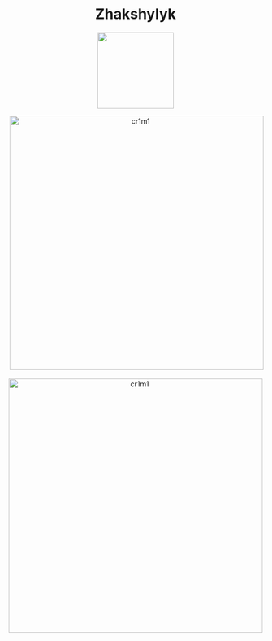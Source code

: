 <div align="center">
  <h1> Zhakshylyk </h1>
</div>
<div id="header" align="center">
  <img src="https://media.giphy.com/media/eSwGh3YK54JKU/giphy.gif" width="150"/>
</div>

<div align="center">
<p>&nbsp;<img src="https://github-readme-stats.vercel.app/api?username=cr1m1&show_icons=true&theme=tokyonight&locale=en" alt="cr1m1" width="500px" height="500px" /></p>
<p><img src="https://github-readme-stats.vercel.app/api/top-langs?username=cr1m1&show_icons=true&count_private=true&theme=tokyonight&locale=en&layout=compact" alt="cr1m1" width="500px" height="500px" /></p>
</div>
<!--
**cr1m1/cr1m1** is a ✨ _special_ ✨ repository because its `README.md` (this file) appears on your GitHub profile.

Here are some ideas to get you started:

- 🔭 I’m currently working on ...
- 🌱 I’m currently learning ...
- 👯 I’m looking to collaborate on ...
- 🤔 I’m looking for help with ...
- 💬 Ask me about ...
- 📫 How to reach me: ...
- 😄 Pronouns: ...
- ⚡ Fun fact: ...
-->
